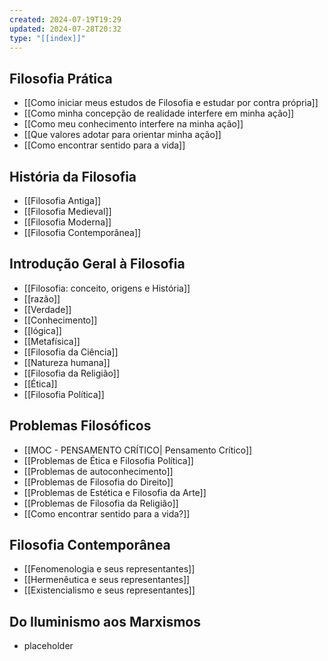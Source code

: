 ```yaml
---
created: 2024-07-19T19:29
updated: 2024-07-28T20:32
type: "[[index]]"
---
```

## Filosofia Prática
- [[Como iniciar meus estudos de Filosofia e estudar por contra própria]]
- [[Como minha concepção de realidade interfere em minha ação]] 
- [[Como meu conhecimento interfere na minha ação]] 
- [[Que valores adotar para orientar minha ação]]
- [[Como encontrar sentido para a vida]]
## História da Filosofia
- [[Filosofia Antiga]]
- [[Filosofia Medieval]]
- [[Filosofia Moderna]]
- [[Filosofia Contemporânea]]
## Introdução Geral à Filosofia
- [[Filosofia: conceito, origens e História]]
- [[razão]] 
- [[Verdade]]
- [[Conhecimento]]
- [[lógica]]
- [[Metafísica]]
- [[Filosofia da Ciência]]
- [[Natureza humana]]
- [[Filosofia da Religião]]
- [[Ética]]
- [[Filosofia Política]]
## Problemas Filosóficos
- [[MOC - PENSAMENTO CRÍTICO| Pensamento Crítico]]
- [[Problemas de Ética e Filosofia Política]]
- [[Problemas de autoconhecimento]]
- [[Problemas de Filosofia do Direito]]
- [[Problemas de Estética e Filosofia da Arte]]
- [[Problemas de Filosofia da Religião]]
- [[Como encontrar sentido para a vida?]]
## Filosofia Contemporânea
- [[Fenomenologia e seus representantes]]
- [[Hermenêutica e seus representantes]]
- [[Existencialismo e seus representantes]]
## Do Iluminismo aos Marxismos
- placeholder

